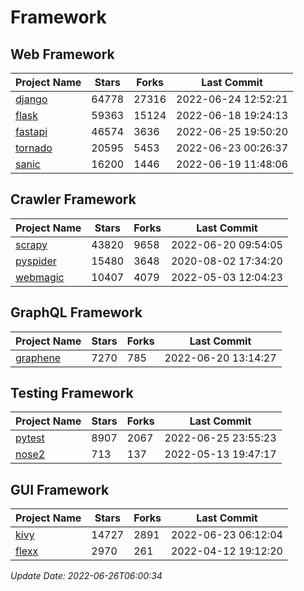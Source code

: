 # Framework

## Web Framework
| Project Name | Stars | Forks | Last Commit |
| ------------ | ----- | ----- | ----------- |
| [django](https://github.com/django/django) | 64778 | 27316 | 2022-06-24 12:52:21 |
| [flask](https://github.com/pallets/flask) | 59363 | 15124 | 2022-06-18 19:24:13 |
| [fastapi](https://github.com/tiangolo/fastapi) | 46574 | 3636 | 2022-06-25 19:50:20 |
| [tornado](https://github.com/tornadoweb/tornado) | 20595 | 5453 | 2022-06-23 00:26:37 |
| [sanic](https://github.com/sanic-org/sanic) | 16200 | 1446 | 2022-06-19 11:48:06 |

## Crawler Framework
| Project Name | Stars | Forks | Last Commit |
| ------------ | ----- | ----- | ----------- |
| [scrapy](https://github.com/scrapy/scrapy) | 43820 | 9658 | 2022-06-20 09:54:05 |
| [pyspider](https://github.com/binux/pyspider) | 15480 | 3648 | 2020-08-02 17:34:20 |
| [webmagic](https://github.com/code4craft/webmagic) | 10407 | 4079 | 2022-05-03 12:04:23 |

## GraphQL Framework
| Project Name | Stars | Forks | Last Commit |
| ------------ | ----- | ----- | ----------- |
| [graphene](https://github.com/graphql-python/graphene) | 7270 | 785 | 2022-06-20 13:14:27 |

## Testing Framework
| Project Name | Stars | Forks | Last Commit |
| ------------ | ----- | ----- | ----------- |
| [pytest](https://github.com/pytest-dev/pytest) | 8907 | 2067 | 2022-06-25 23:55:23 |
| [nose2](https://github.com/nose-devs/nose2) | 713 | 137 | 2022-05-13 19:47:17 |

## GUI Framework
| Project Name | Stars | Forks | Last Commit |
| ------------ | ----- | ----- | ----------- |
| [kivy](https://github.com/kivy/kivy) | 14727 | 2891 | 2022-06-23 06:12:04 |
| [flexx](https://github.com/flexxui/flexx) | 2970 | 261 | 2022-04-12 19:12:20 |

*Update Date: 2022-06-26T06:00:34*
